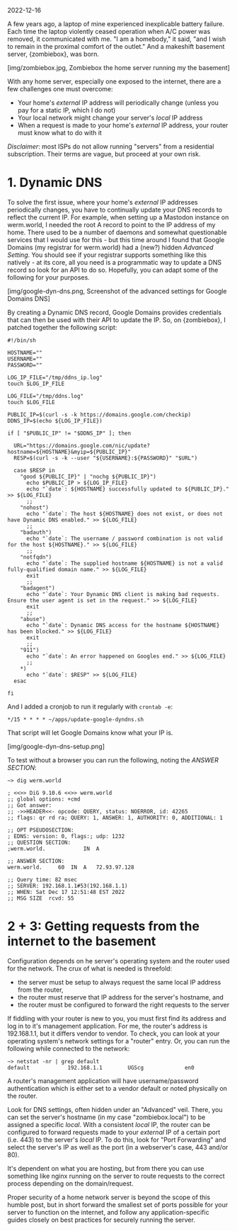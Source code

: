 2022-12-16

A few years ago, a laptop of mine experienced inexplicable battery failure. Each time the laptop violently ceased operation when A/C power was removed, it communicated with me. "I am a homebody," it said, "and I wish to remain in the proximal comfort of the outlet." And a makeshift basement server, {zombiebox}, was born.

[img/zombiebox.jpg, Zombiebox the home server running my the basement]

With any home server, especially one exposed to the internet, there are a few challenges one must overcome:
+ Your home's _external_ IP address will periodically change (unless you pay for a static IP, which I do not)
+ Your local network might change your server's _local_ IP address
+ When a request is made to your home's _external_ IP address, your router must know what to do with it

*Disclaimer*: most ISPs do not allow running "servers" from a residential subscription. Their terms are vague, but proceed at your own risk.

# 1. Dynamic DNS

To solve the first issue, where your home's _external_ IP addresses periodically changes, you have to continually update your DNS records to reflect the current IP. For example, when setting up a Mastodon instance on werm.world, I needed the root A record to point to the IP address of my home. There used to be a number of daemons and somewhat questionable services that I would use for this - but this time around I found that Google Domains (my registrar for werm.world) had a (new?) hidden _Advanced Setting_. You should see if your registrar supports something like this natively - at its core, all you need is a programmatic way to update a DNS record so look for an API to do so. Hopefully, you can adapt some of the following for your purposes.

[img/google-dyn-dns.png, Screenshot of the advanced settings for Google Domains DNS]

By creating a Dynamic DNS record, Google Domains provides credentials that can then be used with their API to update the IP. So, on {zombiebox}, I patched together the following script:

```
#!/bin/sh

HOSTNAME=""
USERNAME=""
PASSWORD=""

LOG_IP_FILE="/tmp/ddns_ip.log"
touch $LOG_IP_FILE

LOG_FILE="/tmp/ddns.log"
touch $LOG_FILE

PUBLIC_IP=$(curl -s -k https://domains.google.com/checkip)
DDNS_IP=$(echo ${LOG_IP_FILE})

if [ "$PUBLIC_IP" != "$DDNS_IP" ]; then

  URL="https://domains.google.com/nic/update?hostname=${HOSTNAME}&myip=${PUBLIC_IP}"
  RESP=$(curl -s -k --user "${USERNAME}:${PASSWORD}" "$URL")

  case $RESP in
    "good ${PUBLIC_IP}" | "nochg ${PUBLIC_IP}")
      echo $PUBLIC_IP > ${LOG_IP_FILE}
      echo "`date`: ${HOSTNAME} successfully updated to ${PUBLIC_IP}." >> ${LOG_FILE}
      ;;
    "nohost")
      echo "`date`: The host ${HOSTNAME} does not exist, or does not have Dynamic DNS enabled." >> ${LOG_FILE}
      ;;
    "badauth")
      echo "`date`: The username / password combination is not valid for the host ${HOSTNAME}." >> ${LOG_FILE}
      ;;
    "notfqdn")
      echo "`date`: The supplied hostname ${HOSTNAME} is not a valid fully-qualified domain name." >> ${LOG_FILE}
      exit
      ;;
    "badagent")
      echo "`date`: Your Dynamic DNS client is making bad requests. Ensure the user agent is set in the request." >> ${LOG_FILE}
      exit
      ;;
    "abuse")
      echo "`date`: Dynamic DNS access for the hostname ${HOSTNAME} has been blocked." >> ${LOG_FILE}
      exit
      ;;
    "911")
      echo "`date`: An error happened on Googles end." >> ${LOG_FILE}
      ;;
    *)
      echo "`date`: $RESP" >> ${LOG_FILE}
  esac

fi
```

And I added a cronjob to run it regularly with `crontab -e`:

```
*/15 * * * * ~/apps/update-google-dyndns.sh
```

That script will let Google Domains know what your IP is.

[img/google-dyn-dns-setup.png]

To test without a browser you can run the following, noting the *ANSWER SECTION*:

```
~> dig werm.world

; <<>> DiG 9.10.6 <<>> werm.world
;; global options: +cmd
;; Got answer:
;; ->>HEADER<<- opcode: QUERY, status: NOERROR, id: 42265
;; flags: qr rd ra; QUERY: 1, ANSWER: 1, AUTHORITY: 0, ADDITIONAL: 1

;; OPT PSEUDOSECTION:
; EDNS: version: 0, flags:; udp: 1232
;; QUESTION SECTION:
;werm.world.			IN	A

;; ANSWER SECTION:
werm.world.		60	IN	A	72.93.97.128

;; Query time: 82 msec
;; SERVER: 192.168.1.1#53(192.168.1.1)
;; WHEN: Sat Dec 17 12:51:48 EST 2022
;; MSG SIZE  rcvd: 55

```

# 2 + 3: Getting requests from the internet to the basement

Configuration depends on he server's operating system and the router used for the network. The crux of what is needed is threefold: 
- the server must be setup to always request the same local IP address from the router,
- the router must reserve that IP address for the server's hostname, and
- the router must be configured to forward the right requests to the server

If fiddling with your router is new to you, you must first find its address and log in to it's management application. For me, the router's address is 192.168.1.1, but it differs vendor to vendor. To check, you can look at your operating system's network settings for a "router" entry. Or, you can run the following while connected to the network:

```
~> netstat -nr | grep default
default            192.168.1.1        UGScg             en0
```

A router's management application will have username/password authentication which is either set to a vendor default or noted physically on the router.

Look for DNS settings, often hidden under an "Advanced" veil. There, you can set the server's hostname (in my case "zombiebox.local") to be assigned a specific _local_. With a consistent _local_ IP, the router can be configured to forward requests made to your _external_ IP of a certain port (i.e. 443) to the server's _local_ IP. To do this, look for "Port Forwarding" and select the server's IP as well as the port (in a webserver's case, 443 and/or 80).

It's dependent on what you are hosting, but from there you can use something like nginx running on the server to route requests to the correct process depending on the domain/request.

Proper security of a home network server is beyond the scope of this humble post, but in short forward the smallest set of ports possible for your server to function on the internet, and follow any application-specific guides closely on best practices for securely running the server.
